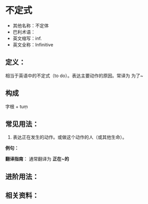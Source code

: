 # 不定式

* 其他名称：不定体
* 巴利术语：
* 英文缩写：inf.
* 英文全称：Infinitive

## 定义：

相当于英语中的不定式（to do）。表达主要动作的原因。常译为 为了~

## 构成

字根 + tuṃ


## 常见用法：

1. 表达正在发生的动作。或做这个动作的人（或其他生命）。

**例句：**

**翻译指南**： 通常翻译为 **正在~的**


## 进阶用法：


## 相关资料：

